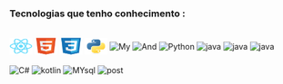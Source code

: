 
  
  

### Tecnologias que tenho conhecimento :
  
<div style="display: inline_block"><br>
  <img align="center" alt="React" height="30" width="40" src="https://raw.githubusercontent.com/devicons/devicon/master/icons/react/react-original.svg">
  <img align="center" alt="HTML" height="30" width="40" src="https://raw.githubusercontent.com/devicons/devicon/master/icons/html5/html5-original.svg">
  <img align="center" alt="CSS" height="30" width="40" src="https://raw.githubusercontent.com/devicons/devicon/master/icons/css3/css3-original.svg">
  <img align="center" alt="Python" height="30" width="40" src="https://raw.githubusercontent.com/devicons/devicon/master/icons/python/python-original.svg"/>
  <img align="center" alt="My" height="30" width="40" src="https://cdn.jsdelivr.net/gh/devicons/devicon/icons/dotnetcore/dotnetcore-original.svg" />
  <img align="center" alt="And" height="30" width="40" src="https://cdn.jsdelivr.net/gh/devicons/devicon/icons/android/android-original.svg" />
  <img align="center" alt="Python" height="30" width="40" src="https://cdn.jsdelivr.net/gh/devicons/devicon/icons/cplusplus/cplusplus-original.svg" />
  <img align="center" alt="java" height="30" width="40" src="https://cdn.jsdelivr.net/gh/devicons/devicon/icons/java/java-original.svg" />
  <img align="center" alt="java" height="30" width="40" src="https://cdn.jsdelivr.net/gh/devicons/devicon/icons/angularjs/angularjs-original.svg" />
  <img align="center" alt="java" height="30" width="40" src="https://cdn.jsdelivr.net/gh/devicons/devicon/icons/wordpress/wordpress-original.svg" />
</div>
  
<div style="display: inline_block"><br/>

<img  align="center" alt="C#"  src="https://img.shields.io/badge/C%23-239120?style=for-the-badge&logo=c-sharp&logoColor=white">
<img  align="center" alt="kotlin"  src="https://img.shields.io/badge/Kotlin-0095D5?&style=for-the-badge&logo=kotlin&logoColor=white">
<img  align="center" alt="MYsql"  src="https://img.shields.io/badge/MySQL-00000F?style=for-the-badge&logo=mysql&logoColor=white">
<img  align="center" alt="post"  src="https://img.shields.io/badge/PostgreSQL-316192?style=for-the-badge&logo=postgresql&logoColor=white">

</div>

  
  
  
  

